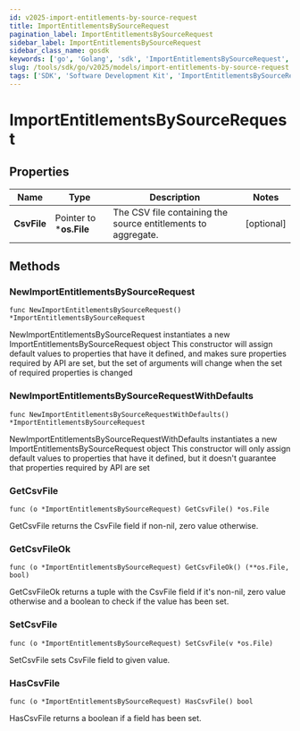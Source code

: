 ```yaml
---
id: v2025-import-entitlements-by-source-request
title: ImportEntitlementsBySourceRequest
pagination_label: ImportEntitlementsBySourceRequest
sidebar_label: ImportEntitlementsBySourceRequest
sidebar_class_name: gosdk
keywords: ['go', 'Golang', 'sdk', 'ImportEntitlementsBySourceRequest', 'V2025ImportEntitlementsBySourceRequest'] 
slug: /tools/sdk/go/v2025/models/import-entitlements-by-source-request
tags: ['SDK', 'Software Development Kit', 'ImportEntitlementsBySourceRequest', 'V2025ImportEntitlementsBySourceRequest']
---
```


# ImportEntitlementsBySourceRequest

## Properties

Name | Type | Description | Notes
------------ | ------------- | ------------- | -------------
**CsvFile** | Pointer to ***os.File** | The CSV file containing the source entitlements to aggregate. | [optional] 

## Methods

### NewImportEntitlementsBySourceRequest

`func NewImportEntitlementsBySourceRequest() *ImportEntitlementsBySourceRequest`

NewImportEntitlementsBySourceRequest instantiates a new ImportEntitlementsBySourceRequest object
This constructor will assign default values to properties that have it defined,
and makes sure properties required by API are set, but the set of arguments
will change when the set of required properties is changed

### NewImportEntitlementsBySourceRequestWithDefaults

`func NewImportEntitlementsBySourceRequestWithDefaults() *ImportEntitlementsBySourceRequest`

NewImportEntitlementsBySourceRequestWithDefaults instantiates a new ImportEntitlementsBySourceRequest object
This constructor will only assign default values to properties that have it defined,
but it doesn't guarantee that properties required by API are set

### GetCsvFile

`func (o *ImportEntitlementsBySourceRequest) GetCsvFile() *os.File`

GetCsvFile returns the CsvFile field if non-nil, zero value otherwise.

### GetCsvFileOk

`func (o *ImportEntitlementsBySourceRequest) GetCsvFileOk() (**os.File, bool)`

GetCsvFileOk returns a tuple with the CsvFile field if it's non-nil, zero value otherwise
and a boolean to check if the value has been set.

### SetCsvFile

`func (o *ImportEntitlementsBySourceRequest) SetCsvFile(v *os.File)`

SetCsvFile sets CsvFile field to given value.

### HasCsvFile

`func (o *ImportEntitlementsBySourceRequest) HasCsvFile() bool`

HasCsvFile returns a boolean if a field has been set.


